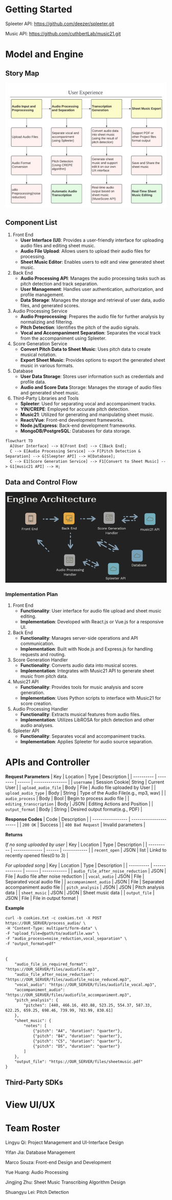 # Getting Started
Spleeter API: https://github.com/deezer/spleeter.git

Music API: https://github.com/cuthbertLab/music21.git

# Model and Engine

## Story Map

![story map](./fig/story_map.jpg)

## Component List

1. Front End
   - **User Interface (UI)**: Provides a user-friendly interface for uploading audio files and editing sheet music.
   - **Audio File Upload**: Allows users to upload their audio files for processing.
   - **Sheet Music Editor**: Enables users to edit and view generated sheet music.
2. Back End
   - **Audio Processing API**: Manages the audio processing tasks such as pitch detection and track separation.
   - **User Management**: Handles user authentication, authorization, and profile management.
   - **Data Storage**: Manages the storage and retrieval of user data, audio files, and generated scores.
3. Audio Processing Service
   - **Audio Preprocessing**: Prepares the audio file for further analysis by normalizing and filtering.
   - **Pitch Detection**: Identifies the pitch of the audio signals.
   - **Vocal and Accompaniment Separation**: Separates the vocal track from the accompaniment using Spleeter.
4. Score Generation Service
   - **Convert Pitch Data to Sheet Music**: Uses pitch data to create musical notation.
   - **Export Sheet Music**: Provides options to export the generated sheet music in various formats.
5. Database
   - **User Data Storage**: Stores user information such as credentials and profile data.
   - **Audio and Score Data** Storage: Manages the storage of audio files and generated sheet music.
6. Third-Party Libraries and Tools
   - **Spleeter**: Used for separating vocal and accompaniment tracks.
   - **YIN/CREPE**: Employed for accurate pitch detection.
   - **Music21**: Utilized for generating and manipulating sheet music.
   - **React/Vue**: Front-end development frameworks.
   - **Node.js/Express**: Back-end development frameworks.
   - **MongoDB/PostgreSQL**: Databases for data storage.

```mermaid
flowchart TD
  A[User Interface] --> B[Front End] --> C[Back End];
  C --> E[Audio Processing Service] --> F[Pitch Detection & Separation] --> G[Sleepter API] --> H[Database];
  C --> E1[Score Generation Service] --> F1[Convert to Sheet Music] --> G1[music21 API] --> H;
```

## Data and Control Flow

![engine architecture](./fig/engine_arch.png)

### Implementation Plan

1. Front End
   - **Functionality**: User interface for audio file upload and sheet music editing.
   - **Implementation**: Developed with React.js or Vue.js for a responsive UI.
2. Back End
   - **Functionality**: Manages server-side operations and API communication.
   - **Implementation**: Built with Node.js and Express.js for handling requests and routing.
3. Score Generation Handler
   - **Functionality**: Converts audio data into musical scores.
   - **Implementation**: Integrates with Music21 API to generate sheet music from pitch data.
4. Music21 API
   - **Functionality**: Provides tools for music analysis and score generation.
   - **Implementation**: Uses Python scripts to interface with Music21 for score creation.
5. Audio Processing Handler
   - **Functionality**: Extracts musical features from audio files.
   - **Implementation**: Utilizes LibROSA for pitch detection and other audio analyses.
6. Spleeter API
   - **Functionality**: Separates vocal and accompaniment tracks.
   - **Implementation**: Applies Spleeter for audio source separation.


# APIs and Controller

**Request Parameters**
| Key        | Location | Type   | Description      |
| ---------- | -------- | ------ | ---------------- |
| `username` | Session Cookie| String | Current User |
| `upload_audio_file` | Body | File | Audio file uploaded by User |
| `upload_audio_type` | Body | String | Type of the Audio File(e.g., mp3, wav) |
| `audio_process` | Body | Bool | Begin to process audio file |
| `editing_transcription` | Body | JSON | Editing Actions and Position |
| `output_format` | Body | String | Desired output format(e.g., PDF) |

**Response Codes**
| Code              | Description            |
| ----------------- | ---------------------- |
| `200 OK`     | Success                |
| `400 Bad Request` | Invalid parameters     |

**Returns**

*If no song uploaded by user*
| Key        | Location       | Type   | Description  |
| ---------- | -------------- | ------ | ------------ |
| `recent_open` | JSON | list | Linkd to recently opened files(0 to 3) |

*For uploaded song*
| Key        | Location       | Type   | Description  |
| ---------- | -------------- | ------ | ------------ |
| `audio_file_after_noise_reduction` | JSON | File | Audio file after noise reduction |
| `vocal_audio` | JSON | File | Separated vocal audio file | 
| `accompaniment_audio` | JSON | File | Separated accompaniment audio file | 
| `pitch_analysis` | JSON | JSON | Pitch analysis data |
| `sheet_music` | JSON | JSON | Sheet music data |
| `output_file` | JSON | File | File in output format |

**Example**
~~~ 
curl -b cookies.txt -c cookies.txt -X POST https://OUR_SERVER/process_audio/ \
-H "Content-Type: multipart/form-data" \
-F "upload_file=@path/to/audiofile.wav" \
-F "audio_process=noise_reduction,vocal_separation" \
-F "output_format=pdf"


{
    "audio_file_in_required_format": "https://OUR_SERVER/files/audiofile.mp3",
    "audio_file_after_noise_reduction": "https://OUR_SERVER/files/audiofile_noise_reduced.mp3",
    "vocal_audio": "https://OUR_SERVER/files/audiofile_vocal.mp3",
    "accompaniment_audio": "https://OUR_SERVER/files/audiofile_accompaniment.mp3",
    "pitch_analysis": {
        "pitches": [440, 466.16, 493.88, 523.25, 554.37, 587.33, 622.25, 659.25, 698.46, 739.99, 783.99, 830.61]
    },
    "sheet_music": {
        "notes": [
            {"pitch": "A4", "duration": "quarter"},
            {"pitch": "B4", "duration": "quarter"},
            {"pitch": "C5", "duration": "quarter"},
            {"pitch": "D5", "duration": "quarter"}
        ]
    },
    "output_file": "https://OUR_SERVER/files/sheetmusic.pdf"
}

~~~

## Third-Party SDKs

# View UI/UX

# Team Roster
Lingyu Qi: Project Management and UI-Interface Design

Yifan Jia: Database Management

Marco Souza: Front-end Design and Development

Yue Huang: Audio Processing

Jingjing Zhu: Sheet Music Transcribing Algorithm Design

Shuangyu Lei: Pitch Detection
